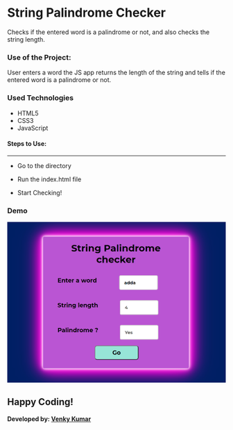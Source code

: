 <h1>String Palindrome Checker</h1>

<p>Checks if the entered word is a palindrome or not, and also checks the string length.</p>

### Use of the Project:

<p>User enters a word the JS app returns the length of the string and tells if the entered word is a palindrome or not.</p>

<h3>Used Technologies</h3>
<ul>
  <li>HTML5</li>
  <li>CSS3</li>
  <li>JavaScript</li>
</ul>

#### Steps to Use:

---
- Go to the directory

- Run the index.html file

- Start Checking!

<h3> Demo </h3>
<img src = "snap.PNG" />

## Happy Coding!

<strong>Developed by: <a href="https://github.com/BoddepallyVenkatesh06">Venky Kumar</a>